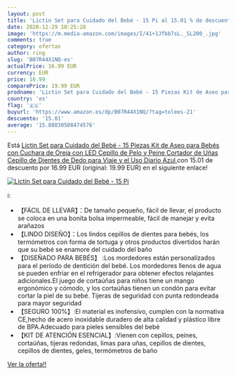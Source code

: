 ```yaml
---
layout: post
title: 'Lictin Set para Cuidado del Bebé - 15 Pi al 15.01 % de descuento'
date: 2020-12-29 10:25:28
image: 'https://m.media-amazon.com/images/I/41+1Jfbb7sL._SL200_.jpg'
comments: true
category: ofertas
author: ring
slug: 'B07R44X1NQ-es'
actualPrice: 16.99 EUR
currency: EUR
price: 16.99
comparePrice: 19.99 EUR
prodname: 'Lictin Set para Cuidado del Bebé - 15 Piezas Kit de Aseo para Bebés con Cuchara de Oreja con LED Cepillo de Pelo y Peine Cortador de Uñas Cepillo de Dientes de Dedo para Viaje y el Uso Diario  Azul '
country: 'es'
flag: '🇪🇸'
buyurl: 'https://www.amazon.es/dp/B07R44X1NQ/?tag=tolees-21'
descuento: '15.01'
average: '15.88830508474576'
---
```


Está [Lictin Set para Cuidado del Bebé - 15 Piezas Kit de Aseo para Bebés con Cuchara de Oreja con LED Cepillo de Pelo y Peine Cortador de Uñas Cepillo de Dientes de Dedo para Viaje y el Uso Diario  Azul ](https://www.amazon.es/dp/B07R44X1NQ/?tag=tolees-21) con 15.01 de descuento por 16.99 EUR (original: 19.99 EUR) en el siguiente enlace!

[![Lictin Set para Cuidado del Bebé - 15 Pi](https://m.media-amazon.com/images/I/41+1Jfbb7sL._SL200_.jpg)](https://www.amazon.es/dp/B07R44X1NQ/?tag=tolees-21)

ℹ️:

- 【FÁCIL DE LLEVAR】：De tamaño pequeño, fácil de llevar, el producto se coloca en una bonita bolsa impermeable, fácil de manejar y evita arañazos
- 【LINDO DISEÑO】：Los lindos cepillos de dientes para bebés, los termómetros con forma de tortuga y otros productos divertidos harán que su bebé se enamore del cuidado del baño
- 【DISEÑADO PARA BEBÉS】 :Los mordedores están personalizados para el período de dentición del bebé. Los mordedores llenos de agua se pueden enfriar en el refrigerador para obtener efectos relajantes adicionales.El juego de cortaúñas para niños tiene un mango ergonómico y cómodo, y los cortaúñas tienen un condón para evitar cortar la piel de su bebé. Tijeras de seguridad con punta redondeada para mayor seguridad
- 【SEGURO 100%】:El material es inofensivo, cumplen con la normativa CE,hecho de acero inoxidable duradero de alta calidad y plástico libre de BPA.Adecuado para pieles sensibles del bebé
- 【KIT DE ATENCIÓN ESENCIAL】:Vienen con cepillos, peines, cortaúñas, tijeras redondas, limas para uñas, cepillos de dientes, cepillos de dientes, geles, termómetros de baño

[Ver la oferta!!](https://www.amazon.es/dp/B07R44X1NQ/?tag=tolees-21)
